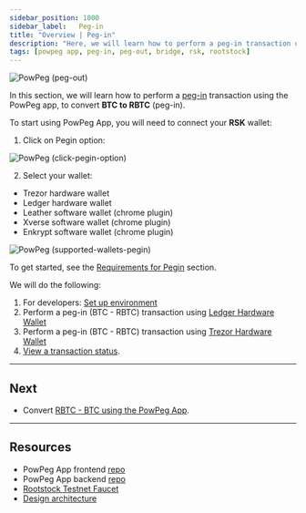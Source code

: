 ```yaml
---
sidebar_position: 1000
sidebar_label:   Peg-in
title: "Overview | Peg-in"
description: "Here, we will learn how to perform a peg-in transaction using the PowPeg App."
tags: [powpeg app, peg-in, peg-out, bridge, rsk, rootstock]
---
```


![PowPeg (peg-out)](/img/resources/powpeg/pegin.gif)

In this section, we will learn how to perform a [peg-in](/resources/guides/powpeg-app/glossary/) transaction using the PowPeg app, to convert **BTC to RBTC** (peg-in). 

To start using PowPeg App, you will need to connect your **RSK** wallet:

1. Click on Pegin option:

![PowPeg (click-pegin-option)](/img/resources/powpeg/pegin.png)

2. Select your wallet:
- Trezor hardware wallet
- Ledger hardware wallet
- Leather software wallet (chrome plugin)
- Xverse software wallet (chrome plugin)
- Enkrypt software wallet (chrome plugin)

![PowPeg (supported-wallets-pegin)](/img/resources/powpeg/pegin-wallets.png)

To get started, see the [Requirements for Pegin](/resources/guides/powpeg-app/prerequisites/) section.

We will do the following:

1. For developers: [Set up environment](/resources/guides/powpeg-app/prerequisites/)
2. Perform a peg-in (BTC - RBTC) transaction using [Ledger Hardware Wallet](/resources/guides/powpeg-app/pegin/ledger/)
3. Perform a peg-in (BTC - RBTC) transaction using [Trezor Hardware Wallet](/resources/guides/powpeg-app/pegin/ledger/)
4. [View a transaction status](/resources/guides/powpeg-app/pegin/status/).

----

## Next
* Convert [RBTC - BTC using the PowPeg App](/resources/guides/powpeg-app/pegout/).

----

## Resources
* PowPeg App frontend [repo](https://github.com/rsksmart/2wp-app)
* PowPeg App backend [repo](https://github.com/rsksmart/2wp-api)
* [Rootstock Testnet Faucet](https://faucet.rootstock.io/)
* [Design architecture](/resources/guides/powpeg-app/advanced-operations/design-architecture/)